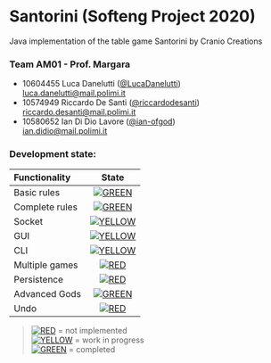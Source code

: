 # Santorini (Softeng Project 2020)
Java implementation of the table game Santorini by Cranio Creations

### Team AM01 - Prof. Margara
-    10604455     Luca Danelutti ([@LucaDanelutti](https://github.com/LucaDanelutti)) <br> luca.danelutti@mail.polimi.it
-    10574949    Riccardo De Santi ([@riccardodesanti](https://github.com/riccardodesanti)) <br>  riccardo.desanti@mail.polimi.it
-    10580652    Ian Di Dio Lavore ([@ian-ofgod](https://github.com/ian-ofgod)) <br>  ian.didio@mail.polimi.it

### Development state: 
| Functionality | State |
|:-----------------------|:------------------------------------:|
| Basic rules | [![GREEN](https://placehold.it/15/44bb44/44bb44)](#) |
| Complete rules | [![GREEN](https://placehold.it/15/44bb44/44bb44)](#) |
| Socket | [![YELLOW](https://placehold.it/15/ffdd00/ffdd00)](#) |
| GUI | [![YELLOW](https://placehold.it/15/ffdd00/ffdd00)](#) |
| CLI | [![YELLOW](https://placehold.it/15/ffdd00/ffdd00)](#) |
| Multiple games | [![RED](https://placehold.it/15/f03c15/f03c15)](#) |
| Persistence | [![RED](https://placehold.it/15/f03c15/f03c15)](#) |
| Advanced Gods | [![GREEN](https://placehold.it/15/44bb44/44bb44)](#) |
| Undo | [![RED](https://placehold.it/15/f03c15/f03c15)](#) |

>[![RED](https://placehold.it/15/f03c15/f03c15)](#) = not implemented <br>
[![YELLOW](https://placehold.it/15/ffdd00/ffdd00)](#) = work in progress <br>
[![GREEN](https://placehold.it/15/44bb44/44bb44)](#) = completed
